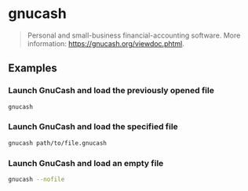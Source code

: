 # gnucash

> Personal and small-business financial-accounting software. More information: <https://gnucash.org/viewdoc.phtml>.

## Examples

### Launch GnuCash and load the previously opened file

```bash
gnucash
```

### Launch GnuCash and load the specified file

```bash
gnucash path/to/file.gnucash
```

### Launch GnuCash and load an empty file

```bash
gnucash --nofile
```
